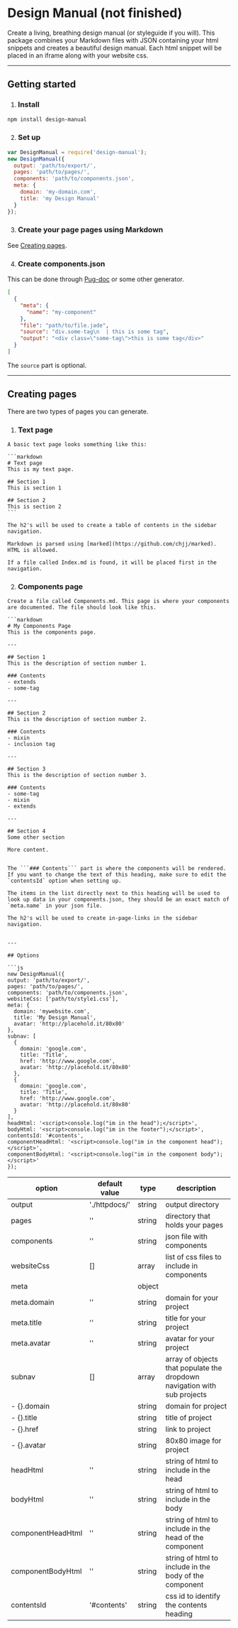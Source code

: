 # Design Manual (not finished)
Create a living, breathing design manual (or styleguide if you will). This package combines your Markdown files with JSON containing your html snippets and creates a beautiful design manual. Each html snippet will be placed in an iframe along with your website css.

---

## Getting started

1. ### Install
  ```bash
  npm install design-manual
  ```

2. ### Set up
  ```js
  var DesignManual = require('design-manual');
  new DesignManual({
    output: 'path/to/export/',
    pages: 'path/to/pages/',
    components: 'path/to/components.json',
    meta: {
      domain: 'my-domain.com',
      title: 'my Design Manual'
    }
  });
  ```

3. ### Create your page pages using Markdown
  See [Creating pages](#creating-pages).

4. ### Create components.json
  This can be done through [Pug-doc](https://github.com/Aratramba/pug-doc) or some other generator. 

  ```json
  [
    {
      "meta": {
        "name": "my-component"
      },
      "file": "path/to/file.jade",
      "source": "div.some-tag\n  | this is some tag",
      "output": "<div class=\"some-tag\">this is some tag</div>"
    }
  ]
  ```

  The `source` part is optional.


---

## Creating pages
There are two types of pages you can generate.

  1. ### Text page
    A basic text page looks something like this:

    ```markdown
    # Text page
    This is my text page.

    ## Section 1
    This is section 1

    ## Section 2
    This is section 2
    ```

    The h2's will be used to create a table of contents in the sidebar navigation.

    Markdown is parsed using [marked](https://github.com/chjj/marked). HTML is allowed.

    If a file called Index.md is found, it will be placed first in the navigation.

  2. ### Components page
    Create a file called Components.md. This page is where your components are documented. The file should look like this.

    ```markdown
    # My Components Page
    This is the components page.

    ---

    ## Section 1
    This is the description of section number 1.

    ### Contents
    - extends
    - some-tag

    ---

    ## Section 2
    This is the description of section number 2.

    ### Contents
    - mixin
    - inclusion tag

    ---

    ## Section 3
    This is the description of section number 3.

    ### Contents
    - some-tag
    - mixin
    - extends

    ---

    ## Section 4
    Some other section

    More content.

  ```
  
  The ```### Contents``` part is where the components will be rendered. If you want to change the text of this heading, make sure to edit the `contentsId` option when setting up. 

  The items in the list directly next to this heading will be used to look up data in your components.json, they should be an exact match of `meta.name` in your json file.

  The h2's will be used to create in-page-links in the sidebar navigation.


---

## Options

```js
new DesignManual({
  output: 'path/to/export/',
  pages: 'path/to/pages/',
  components: 'path/to/components.json',
  websiteCss: ['path/to/style1.css'],
  meta: {
    domain: 'mywebsite.com',
    title: 'My Design Manual',
    avatar: 'http://placehold.it/80x80'
  },
  subnav: [
    {
      domain: 'google.com',
      title: 'Title',
      href: 'http://www.google.com',
      avatar: 'http://placehold.it/80x80'
    },
    {
      domain: 'google.com',
      title: 'Title',
      href: 'http://www.google.com',
      avatar: 'http://placehold.it/80x80'
    }
  ],
  headHtml: '<script>console.log("im in the head");</script>',
  bodyHtml: '<script>console.log("im in the footer");</script>',
  contentsId: '#contents',
  componentHeadHtml: '<script>console.log("im in the component head");</script>',
  componentBodyHtml: '<script>console.log("im in the component body");</script>'
});
```



| option        | default value | type      | description                  |
|---------------|---------------|-----------|------------------------------|
| output        | './httpdocs/' | string    | output directory
| pages         | ''            | string    | directory that holds your pages 
| components    | ''            | string    | json file with components
| websiteCss    | []            | array     | list of css files to include in components
| meta          |               | object    | 
| meta.domain   | ''            | string    | domain for your project
| meta.title    | ''            | string    | title for your project
| meta.avatar   | ''            | string    | avatar for your project
| subnav        | []            | array     | array of objects that populate the dropdown navigation with sub projects
| - {}.domain   |               | string    | domain for project
| - {}.title    |               | string    | title of project
| - {}.href     |               | string    | link to project
| - {}.avatar   |               | string    | 80x80 image for project
| headHtml      | ''            | string    | string of html to include in the head
| bodyHtml    | ''            | string    | string of html to include in the body
| componentHeadHtml      | ''            | string    | string of html to include in the head of the component
| componentBodyHtml    | ''            | string    | string of html to include in the body of the component
| contentsId    | '#contents'   | string    | css id to identify the contents heading
